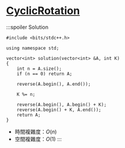 # [CyclicRotation](https://app.codility.com/programmers/lessons/2-arrays/cyclic_rotation/)

:::spoiler Solution
```cpp=
#include <bits/stdc++.h>

using namespace std;

vector<int> solution(vector<int> &A, int K)
{
    int n = A.size();
    if (n == 0) return A;

    reverse(A.begin(), A.end());

    K %= n;

    reverse(A.begin(), A.begin() + K);
    reverse(A.begin() + K, A.end());
    return A;
}

```
- 時間複雜度：$O(n)$
- 空間複雜度：$O(1)$
:::
